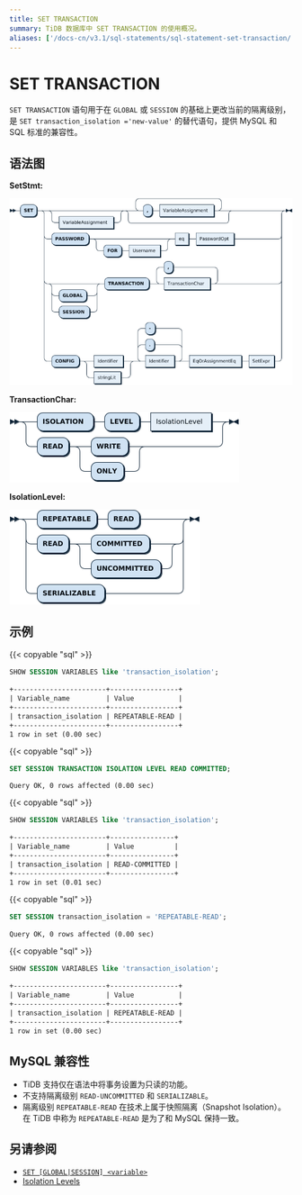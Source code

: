 ```yaml
---
title: SET TRANSACTION
summary: TiDB 数据库中 SET TRANSACTION 的使用概况。
aliases: ['/docs-cn/v3.1/sql-statements/sql-statement-set-transaction/','/docs-cn/v3.1/reference/sql/statements/set-transaction/']
---
```


# SET TRANSACTION

`SET TRANSACTION` 语句用于在 `GLOBAL` 或 `SESSION` 的基础上更改当前的隔离级别，是 `SET transaction_isolation ='new-value'` 的替代语句，提供 MySQL 和 SQL 标准的兼容性。

## 语法图

**SetStmt:**

![SetStmt](/media/sqlgram/SetStmt.png)

**TransactionChar:**

![TransactionChar](/media/sqlgram/TransactionChar.png)

**IsolationLevel:**

![IsolationLevel](/media/sqlgram/IsolationLevel.png)

## 示例

{{< copyable "sql" >}}

```sql
SHOW SESSION VARIABLES like 'transaction_isolation';
```

```
+-----------------------+-----------------+
| Variable_name         | Value           |
+-----------------------+-----------------+
| transaction_isolation | REPEATABLE-READ |
+-----------------------+-----------------+
1 row in set (0.00 sec)
```

{{< copyable "sql" >}}

```sql
SET SESSION TRANSACTION ISOLATION LEVEL READ COMMITTED;
```

```
Query OK, 0 rows affected (0.00 sec)
```

{{< copyable "sql" >}}

```sql
SHOW SESSION VARIABLES like 'transaction_isolation';
```

```
+-----------------------+----------------+
| Variable_name         | Value          |
+-----------------------+----------------+
| transaction_isolation | READ-COMMITTED |
+-----------------------+----------------+
1 row in set (0.01 sec)
```

{{< copyable "sql" >}}

```sql
SET SESSION transaction_isolation = 'REPEATABLE-READ';
```

```
Query OK, 0 rows affected (0.00 sec)
```

{{< copyable "sql" >}}

```sql
SHOW SESSION VARIABLES like 'transaction_isolation';
```

```
+-----------------------+-----------------+
| Variable_name         | Value           |
+-----------------------+-----------------+
| transaction_isolation | REPEATABLE-READ |
+-----------------------+-----------------+
1 row in set (0.00 sec)
```

## MySQL 兼容性

* TiDB 支持仅在语法中将事务设置为只读的功能。
* 不支持隔离级别 `READ-UNCOMMITTED` 和 `SERIALIZABLE`。
* 隔离级别 `REPEATABLE-READ` 在技术上属于快照隔离（Snapshot Isolation）。在 TiDB 中称为 `REPEATABLE-READ` 是为了和 MySQL 保持一致。

## 另请参阅

* [`SET [GLOBAL|SESSION] <variable>`](/sql-statements/sql-statement-set-variable.md)
* [Isolation Levels](/transaction-isolation-levels.md)
